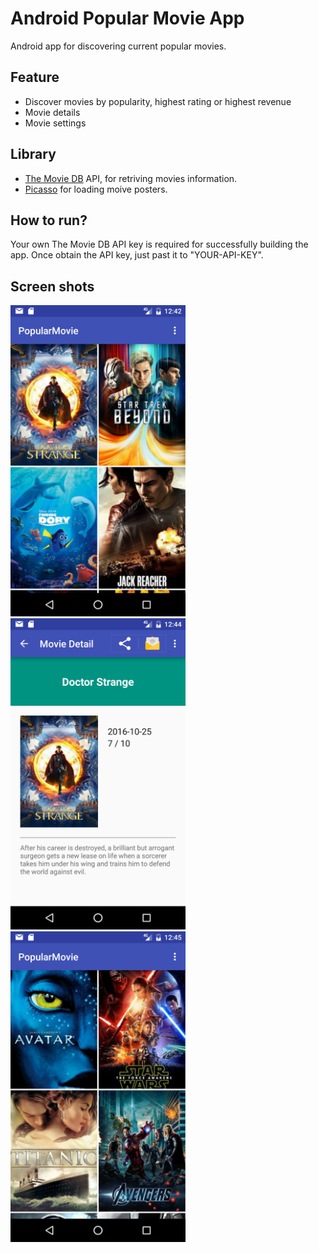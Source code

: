 # Android Popular Movie App
Android app for discovering current popular movies.

## Feature
* Discover movies by popularity, highest rating or highest revenue
* Movie details
* Movie settings

## Library
* [The Movie DB](https://www.themoviedb.org/documentation/api) API, for retriving movies information.
* [Picasso](http://square.github.io/picasso/) for loading moive posters.

## How to run?
Your own The Movie DB API key is required for successfully building the app. Once obtain the API key, just past it to "YOUR-API-KEY".

## Screen shots
<div style="float: right;">
  <img src="app/src/main/res/drawable/screenshot_popular_movie.png" width="280" /> 
  <img src="app/src/main/res/drawable/screenshot_movie_detail.png" width="280" />
  <img src="app/src/main/res/drawable/Screenshot_revenue.png" width="280" /> 
</div>
